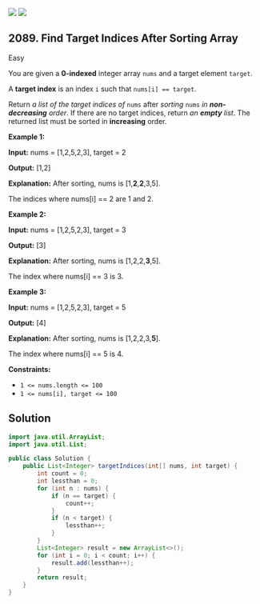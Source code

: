 [![](https://img.shields.io/github/stars/javadev/LeetCode-in-Java?label=Stars&style=flat-square)](https://github.com/javadev/LeetCode-in-Java)
[![](https://img.shields.io/github/forks/javadev/LeetCode-in-Java?label=Fork%20me%20on%20GitHub%20&style=flat-square)](https://github.com/javadev/LeetCode-in-Java/fork)

## 2089\. Find Target Indices After Sorting Array

Easy

You are given a **0-indexed** integer array `nums` and a target element `target`.

A **target index** is an index `i` such that `nums[i] == target`.

Return _a list of the target indices of_ `nums` after _sorting_ `nums` _in **non-decreasing** order_. If there are no target indices, return _an **empty** list_. The returned list must be sorted in **increasing** order.

**Example 1:**

**Input:** nums = [1,2,5,2,3], target = 2

**Output:** [1,2]

**Explanation:** After sorting, nums is [1,**2**,**2**,3,5].

The indices where nums[i] == 2 are 1 and 2. 

**Example 2:**

**Input:** nums = [1,2,5,2,3], target = 3

**Output:** [3]

**Explanation:** After sorting, nums is [1,2,2,**3**,5].

The index where nums[i] == 3 is 3. 

**Example 3:**

**Input:** nums = [1,2,5,2,3], target = 5

**Output:** [4]

**Explanation:** After sorting, nums is [1,2,2,3,**5**].

The index where nums[i] == 5 is 4. 

**Constraints:**

*   `1 <= nums.length <= 100`
*   `1 <= nums[i], target <= 100`

## Solution

```java
import java.util.ArrayList;
import java.util.List;

public class Solution {
    public List<Integer> targetIndices(int[] nums, int target) {
        int count = 0;
        int lessthan = 0;
        for (int n : nums) {
            if (n == target) {
                count++;
            }
            if (n < target) {
                lessthan++;
            }
        }
        List<Integer> result = new ArrayList<>();
        for (int i = 0; i < count; i++) {
            result.add(lessthan++);
        }
        return result;
    }
}
```